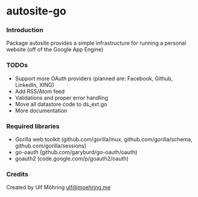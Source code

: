 # autosite-go

### Introduction
Package autosite provides a simple infrastructure for running a
personal website (off of the Google App Engine)

### TODOs
* Support more OAuth providers (planned are: Facebook, Github, LinkedIn, XING)
* Add RSS/Atom feed
* Validations and proper error handling
* Move all datastore code to ds_ext.go
* More documentation

### Required libraries
* Gorilla web toolkit (github.com/gorilla/mux, github.com/gorilla/schema, github.com/gorilla/sessions)
* go-oauth (github.com/garyburd/go-oauth/oauth)
* goauth2 (code.google.com/p/goauth2/oauth)

### Credits
Created by Ulf Möhring <ulf@moehring.me>
